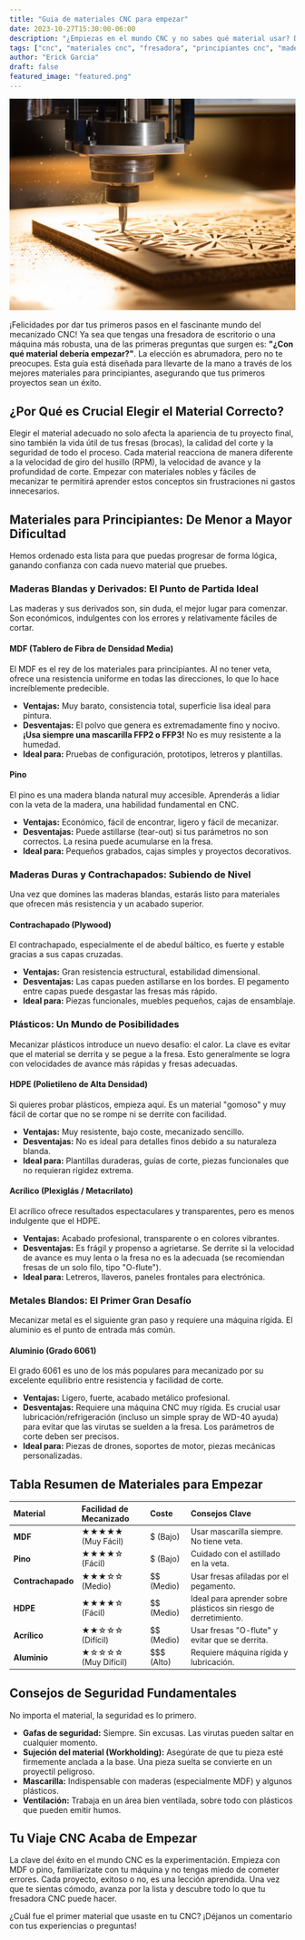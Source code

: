 ```yaml
---
title: "Guia de materiales CNC para empezar"
date: 2023-10-27T15:30:00-06:00
description: "¿Empiezas en el mundo CNC y no sabes qué material usar? Descubre nuestra guía completa sobre maderas, plásticos y metales blandos ideales para principiantes."
tags: ["cnc", "materiales cnc", "fresadora", "principiantes cnc", "madera cnc"]
author: "Erick Garcia"
draft: false
featured_image: "featured.png"
---
```


![Guia de materiales CNC para empezar](featured.png)


¡Felicidades por dar tus primeros pasos en el fascinante mundo del mecanizado CNC! Ya sea que tengas una fresadora de escritorio o una máquina más robusta, una de las primeras preguntas que surgen es: **"¿Con qué material debería empezar?"**. La elección es abrumadora, pero no te preocupes. Esta guía está diseñada para llevarte de la mano a través de los mejores materiales para principiantes, asegurando que tus primeros proyectos sean un éxito.

## ¿Por Qué es Crucial Elegir el Material Correcto?

Elegir el material adecuado no solo afecta la apariencia de tu proyecto final, sino también la vida útil de tus fresas (brocas), la calidad del corte y la seguridad de todo el proceso. Cada material reacciona de manera diferente a la velocidad de giro del husillo (RPM), la velocidad de avance y la profundidad de corte. Empezar con materiales nobles y fáciles de mecanizar te permitirá aprender estos conceptos sin frustraciones ni gastos innecesarios.

## Materiales para Principiantes: De Menor a Mayor Dificultad

Hemos ordenado esta lista para que puedas progresar de forma lógica, ganando confianza con cada nuevo material que pruebes.

### Maderas Blandas y Derivados: El Punto de Partida Ideal

Las maderas y sus derivados son, sin duda, el mejor lugar para comenzar. Son económicos, indulgentes con los errores y relativamente fáciles de cortar.

#### MDF (Tablero de Fibra de Densidad Media)
El MDF es el rey de los materiales para principiantes. Al no tener veta, ofrece una resistencia uniforme en todas las direcciones, lo que lo hace increíblemente predecible.

*   **Ventajas:** Muy barato, consistencia total, superficie lisa ideal para pintura.
*   **Desventajas:** El polvo que genera es extremadamente fino y nocivo. **¡Usa siempre una mascarilla FFP2 o FFP3!** No es muy resistente a la humedad.
*   **Ideal para:** Pruebas de configuración, prototipos, letreros y plantillas.

#### Pino
El pino es una madera blanda natural muy accesible. Aprenderás a lidiar con la veta de la madera, una habilidad fundamental en CNC.

*   **Ventajas:** Económico, fácil de encontrar, ligero y fácil de mecanizar.
*   **Desventajas:** Puede astillarse (tear-out) si tus parámetros no son correctos. La resina puede acumularse en la fresa.
*   **Ideal para:** Pequeños grabados, cajas simples y proyectos decorativos.

### Maderas Duras y Contrachapados: Subiendo de Nivel

Una vez que domines las maderas blandas, estarás listo para materiales que ofrecen más resistencia y un acabado superior.

#### Contrachapado (Plywood)
El contrachapado, especialmente el de abedul báltico, es fuerte y estable gracias a sus capas cruzadas.

*   **Ventajas:** Gran resistencia estructural, estabilidad dimensional.
*   **Desventajas:** Las capas pueden astillarse en los bordes. El pegamento entre capas puede desgastar las fresas más rápido.
*   **Ideal para:** Piezas funcionales, muebles pequeños, cajas de ensamblaje.

### Plásticos: Un Mundo de Posibilidades

Mecanizar plásticos introduce un nuevo desafío: el calor. La clave es evitar que el material se derrita y se pegue a la fresa. Esto generalmente se logra con velocidades de avance más rápidas y fresas adecuadas.

#### HDPE (Polietileno de Alta Densidad)
Si quieres probar plásticos, empieza aquí. Es un material "gomoso" y muy fácil de cortar que no se rompe ni se derrite con facilidad.

*   **Ventajas:** Muy resistente, bajo coste, mecanizado sencillo.
*   **Desventajas:** No es ideal para detalles finos debido a su naturaleza blanda.
*   **Ideal para:** Plantillas duraderas, guías de corte, piezas funcionales que no requieran rigidez extrema.

#### Acrílico (Plexiglás / Metacrilato)
El acrílico ofrece resultados espectaculares y transparentes, pero es menos indulgente que el HDPE.

*   **Ventajas:** Acabado profesional, transparente o en colores vibrantes.
*   **Desventajas:** Es frágil y propenso a agrietarse. Se derrite si la velocidad de avance es muy lenta o la fresa no es la adecuada (se recomiendan fresas de un solo filo, tipo "O-flute").
*   **Ideal para:** Letreros, llaveros, paneles frontales para electrónica.

### Metales Blandos: El Primer Gran Desafío

Mecanizar metal es el siguiente gran paso y requiere una máquina rígida. El aluminio es el punto de entrada más común.

#### Aluminio (Grado 6061)
El grado 6061 es uno de los más populares para mecanizado por su excelente equilibrio entre resistencia y facilidad de corte.

*   **Ventajas:** Ligero, fuerte, acabado metálico profesional.
*   **Desventajas:** Requiere una máquina CNC muy rígida. Es crucial usar lubricación/refrigeración (incluso un simple spray de WD-40 ayuda) para evitar que las virutas se suelden a la fresa. Los parámetros de corte deben ser precisos.
*   **Ideal para:** Piezas de drones, soportes de motor, piezas mecánicas personalizadas.

## Tabla Resumen de Materiales para Empezar

| Material | Facilidad de Mecanizado | Coste | Consejos Clave |
| :--- | :--- | :--- | :--- |
| **MDF** | ★★★★★ (Muy Fácil) | $ (Bajo) | Usar mascarilla siempre. No tiene veta. |
| **Pino** | ★★★★☆ (Fácil) | $ (Bajo) | Cuidado con el astillado en la veta. |
| **Contrachapado** | ★★★☆☆ (Medio) | $$ (Medio) | Usar fresas afiladas por el pegamento. |
| **HDPE** | ★★★★☆ (Fácil) | $$ (Medio) | Ideal para aprender sobre plásticos sin riesgo de derretimiento. |
| **Acrílico** | ★★☆☆☆ (Difícil) | $$ (Medio) | Usar fresas "O-flute" y evitar que se derrita. |
| **Aluminio** | ★☆☆☆☆ (Muy Difícil) | $$$ (Alto) | Requiere máquina rígida y lubricación. |

## Consejos de Seguridad Fundamentales

No importa el material, la seguridad es lo primero.
*   **Gafas de seguridad:** Siempre. Sin excusas. Las virutas pueden saltar en cualquier momento.
*   **Sujeción del material (Workholding):** Asegúrate de que tu pieza esté firmemente anclada a la base. Una pieza suelta se convierte en un proyectil peligroso.
*   **Mascarilla:** Indispensable con maderas (especialmente MDF) y algunos plásticos.
*   **Ventilación:** Trabaja en un área bien ventilada, sobre todo con plásticos que pueden emitir humos.

## Tu Viaje CNC Acaba de Empezar

La clave del éxito en el mundo CNC es la experimentación. Empieza con MDF o pino, familiarízate con tu máquina y no tengas miedo de cometer errores. Cada proyecto, exitoso o no, es una lección aprendida. Una vez que te sientas cómodo, avanza por la lista y descubre todo lo que tu fresadora CNC puede hacer.

¿Cuál fue el primer material que usaste en tu CNC? ¡Déjanos un comentario con tus experiencias o preguntas!